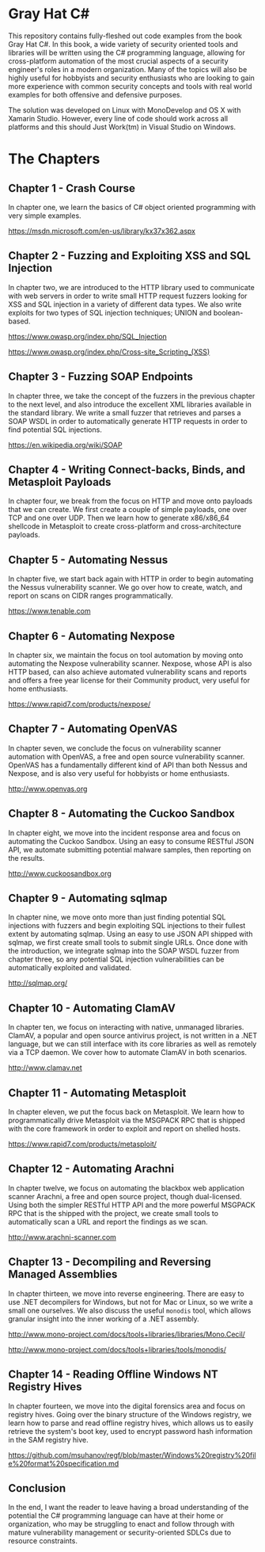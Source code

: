 Gray Hat C#
===============

This repository contains fully-fleshed out code examples from the book Gray Hat C#. In this book, a wide variety of security oriented tools and libraries will be written using the C# programming language, allowing for cross-platform automation of the most crucial aspects of a security engineer's roles in a modern organization. Many of the topics will also be highly useful for hobbyists and security enthusiasts who are looking to gain more experience with common security concepts and tools with real world examples for both offensive and defensive purposes.


The solution was developed on Linux with MonoDevelop and OS X with Xamarin Studio. However, every line of code should work across all platforms and this should Just Work(tm) in Visual Studio on Windows.


The Chapters
====

Chapter 1 - Crash Course
--
In chapter one, we learn the basics of C# object oriented programming with very simple examples.

<https://msdn.microsoft.com/en-us/library/kx37x362.aspx>

Chapter 2 - Fuzzing and Exploiting XSS and SQL Injection
--
In chapter two, we are introduced to the HTTP library used to communicate with web servers in order to write small HTTP
request fuzzers looking for XSS and SQL injection in a variety of different data types. We also write exploits for two
types of SQL injection techniques; UNION and boolean-based.

<https://www.owasp.org/index.php/SQL_Injection>

<https://www.owasp.org/index.php/Cross-site_Scripting_(XSS)>

Chapter 3 - Fuzzing SOAP Endpoints
--
In chapter three, we take the concept of the fuzzers in the previous chapter to the next level, and also introduce the
excellent XML libraries available in the standard library. We write a small fuzzer that retrieves and parses a SOAP WSDL
in order to automatically generate HTTP requests in order to find potential SQL injections.

<https://en.wikipedia.org/wiki/SOAP>

Chapter 4 - Writing Connect-backs, Binds, and Metasploit Payloads
--
In chapter four, we break from the focus on HTTP and move onto payloads that we can create. We first create a couple of
simple payloads, one over TCP and one over UDP. Then we learn how to generate x86/x86_64 shellcode in Metasploit to
create cross-platform and cross-architecture payloads.

Chapter 5 - Automating Nessus
--
In chapter five, we start back again with HTTP in order to begin automating the Nessus vulnerability scanner. We go
over how to create, watch, and report on scans on CIDR ranges programmatically.

<https://www.tenable.com>

Chapter 6 - Automating Nexpose
--
In chapter six, we maintain the focus on tool automation by moving onto automating the Nexpose vulnerability scanner.
Nexpose, whose API is also HTTP based, can also achieve automated vulnerability scans and reports and offers a free
year license for their Community product, very useful for home enthusiasts.

<https://www.rapid7.com/products/nexpose/>

Chapter 7 - Automating OpenVAS
--
In chapter seven, we conclude the focus on vulnerability scanner automation with OpenVAS, a free and open source
vulnerability scanner. OpenVAS has a fundamentally different kind of API than both Nessus and Nexpose, and is also
very useful for hobbyists or home enthusiasts.

<http://www.openvas.org>

Chapter 8 - Automating the Cuckoo Sandbox
--
In chapter eight, we move into the incident response area and focus on automating the Cuckoo Sandbox. Using an easy
to consume RESTful JSON API, we automate submitting potential malware samples, then reporting on the results.

<http://www.cuckoosandbox.org>

Chapter 9 - Automating sqlmap
--
In chapter nine, we move onto more than just finding potential SQL injections with fuzzers and begin exploiting SQL
injections to their fullest extent by automating sqlmap. Using an easy to use JSON API shipped with sqlmap, we first
create small tools to submit single URLs. Once done with the introduction, we integrate sqlmap into the SOAP WSDL
fuzzer from chapter three, so any potential SQL injection vulnerabilities can be automatically exploited and validated.

<http://sqlmap.org/>

Chapter 10 - Automating ClamAV
--
In chapter ten, we focus on interacting with native, unmanaged libraries. ClamAV, a popular and open source antivirus
project, is not written in a .NET language, but we can still interface with its core libraries as well as remotely via
a TCP daemon. We cover how to automate ClamAV in both scenarios.

<http://www.clamav.net>

Chapter 11 - Automating Metasploit
--
In chapter eleven, we put the focus back on Metasploit. We learn how to programmatically drive Metasploit via the
MSGPACK RPC that is shipped with the core framework in order to exploit and report on shelled hosts.

<https://www.rapid7.com/products/metasploit/>

Chapter 12 - Automating Arachni
--
In chapter twelve, we focus on automating the blackbox web application scanner Arachni, a free and open source project,
though dual-licensed. Using both the simpler RESTful HTTP API and the more powerful MSGPACK RPC that is the shipped
with the project, we create small tools to automatically scan a URL and report the findings as we scan.

<http://www.arachni-scanner.com>

Chapter 13 - Decompiling and Reversing Managed Assemblies
--
In chapter thirteen, we move into reverse engineering. There are easy to use .NET decompilers for Windows, but not
for Mac or Linux, so we write a small one ourselves. We also discuss the useful ```monodis``` tool, which allows
granular insight into the inner working of a .NET assembly.

<http://www.mono-project.com/docs/tools+libraries/libraries/Mono.Cecil/>

<http://www.mono-project.com/docs/tools+libraries/tools/monodis/>

Chapter 14 - Reading Offline Windows NT Registry Hives
--
In chapter fourteen, we move into the digital forensics area and focus on registry hives. Going over the binary
structure of the Windows registry, we learn how to parse and read offline registry hives, which allows us to easily
retrieve the system's boot key, used to encrypt password hash information in the SAM registry hive.

<https://github.com/msuhanov/regf/blob/master/Windows%20registry%20file%20format%20specification.md>

Conclusion
--
In the end, I want the reader to leave having a broad understanding of the potential the C# programming language
can have at their home or organization, who may be struggling to enact and follow through with mature vulnerability
management or security-oriented SDLCs due to resource constraints.
